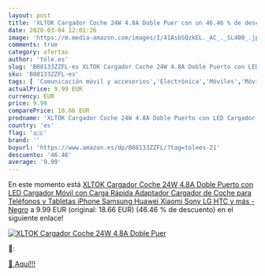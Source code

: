 ```yaml
---
layout: post
title: 'XLTOK Cargador Coche 24W 4.8A Doble Puer con un 46.46 % de descuento'
date: 2020-03-04 12:01:26
image: 'https://m.media-amazon.com/images/I/41AsbSQzkEL._AC_._SL400_.jpg'
comments: true
category: ofertas
author: 'tole.es'
slug: 'B08133ZZFL-es XLTOK Cargador Coche 24W 4.8A Doble Puerto con LED...'
sku: 'B08133ZZFL-es'
tags: [ 'Comunicación móvil y accesorios','Electrónica','Móviles','Móviles y smartphones libres','iphone', ]
actualPrice: 9.99 EUR
currency: EUR
price: 9.99
comparePrice: 18.66 EUR
prodname: 'XLTOK Cargador Coche 24W 4.8A Doble Puerto con LED Cargador Móvil con Carga Rápida Adaptador Cargador de Coche para Teléfonos y Tabletas iPhone Samsung Huawei Xiaomi Sony LG HTC y más - Negro'
country: 'es'
flag: '🇪🇸'
brand: ''
buyurl: 'https://www.amazon.es/dp/B08133ZZFL/?tag=tolees-21'
descuento: '46.46'
average: '9.99'
---
```


En este momento está [XLTOK Cargador Coche 24W 4.8A Doble Puerto con LED Cargador Móvil con Carga Rápida Adaptador Cargador de Coche para Teléfonos y Tabletas iPhone Samsung Huawei Xiaomi Sony LG HTC y más - Negro](https://www.amazon.es/dp/B08133ZZFL/?tag=tolees-21) a 9.99 EUR (original: 18.66 EUR) (46.46 %  de descuento) en el siguiente enlace!

[![XLTOK Cargador Coche 24W 4.8A Doble Puer](https://m.media-amazon.com/images/I/41AsbSQzkEL._AC_._SL400_.jpg)](https://www.amazon.es/dp/B08133ZZFL/?tag=tolees-21)

🔎:


[🛒 Aquí!!!](https://www.amazon.es/dp/B08133ZZFL/?tag=tolees-21)
